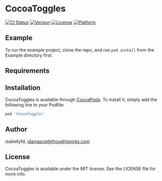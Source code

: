 # CocoaToggles

[![CI Status](https://img.shields.io/travis/isabellyfd/CocoaToggles.svg?style=flat)](https://travis-ci.org/isabellyfd/CocoaToggles)
[![Version](https://img.shields.io/cocoapods/v/CocoaToggles.svg?style=flat)](https://cocoapods.org/pods/CocoaToggles)
[![License](https://img.shields.io/cocoapods/l/CocoaToggles.svg?style=flat)](https://cocoapods.org/pods/CocoaToggles)
[![Platform](https://img.shields.io/cocoapods/p/CocoaToggles.svg?style=flat)](https://cocoapods.org/pods/CocoaToggles)

## Example

To run the example project, clone the repo, and run `pod install` from the Example directory first.

## Requirements

## Installation

CocoaToggles is available through [CocoaPods](https://cocoapods.org). To install
it, simply add the following line to your Podfile:

```ruby
pod 'CocoaToggles'
```

## Author

isabellyfd, idamasce@thoughtworks.com

## License

CocoaToggles is available under the MIT license. See the LICENSE file for more info.
